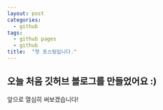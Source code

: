 ```yaml
---
layout: post
categories:
  - github
tags:
  - github pages
  - github
title:  "첫 포스팅입니다."
---
```


## 오늘 처음 깃허브 블로그를 만들었어요 :)

앞으로 열심히 써보겠습니다!
